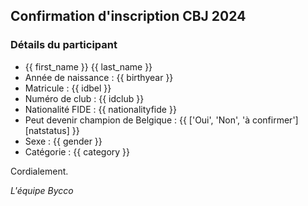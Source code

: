 ## Confirmation d'inscription CBJ 2024

### Détails du participant

- {{ first_name }} {{ last_name }}
- Année de naissance : {{ birthyear }}
- Matricule : {{ idbel }}
- Numéro de club : {{ idclub }}
- Nationalité FIDE : {{ nationalityfide }}
- Peut devenir champion de Belgique : {{ ['Oui', 'Non', 'à confirmer'][natstatus] }}
- Sexe : {{ gender }}
- Catégorie : {{ category }}

Cordialement.

_L'équipe Bycco_
